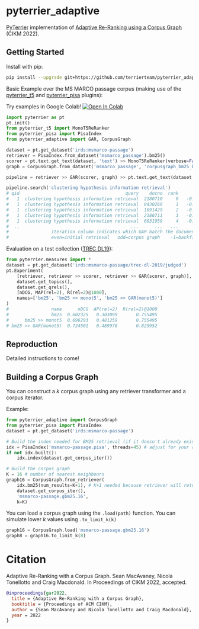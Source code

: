 # pyterrier_adaptive

[PyTerrier](http://github.com/terrier-org/pyterrier) implementation of [Adaptive Re-Ranking using a Corpus Graph](https://arxiv.org/abs/2208.08942) (CIKM 2022).

## Getting Started

Install with pip:

```bash
pip install --upgrade git+https://github.com/terrierteam/pyterrier_adaptive.git
```

Basic Example over the MS MARCO passage corpus (making use of the [pyterrier_t5](https://github.com/terrierteam/pyterrier_t5) and [pyterrier_pisa](https://github.com/terrierteam/pyterrier_pisa) plugins):

Try examples in Google Colab! [![Open In Colab](https://colab.research.google.com/assets/colab-badge.svg)](https://colab.research.google.com/github/terrierteam/pyterrier_adaptive/blob/master/examples/example.ipynb)

```python
import pyterrier as pt
pt.init()
from pyterrier_t5 import MonoT5ReRanker
from pyterrier_pisa import PisaIndex
from pyterrier_adaptive import GAR, CorpusGraph

dataset = pt.get_dataset('irds:msmarco-passage')
retriever = PisaIndex.from_dataset('msmarco_passage').bm25()
scorer = pt.text.get_text(dataset, 'text') >> MonoT5ReRanker(verbose=False, batch_size=16)
graph = CorpusGraph.from_dataset('msmarco_passage', 'corpusgraph_bm25_k16').to_limit_k(8)

pipeline = retriever >> GAR(scorer, graph) >> pt.text.get_text(dataset, 'text')

pipeline.search('clustering hypothesis information retrieval')
# qid                                        query    docno  rank       score  iteration                                               text
#   1  clustering hypothesis information retrieval  2180710     0   -0.017059          0  Cluster analysis or clustering is the task of ...
#   1  clustering hypothesis information retrieval  8430269     1   -0.166563          1  Clustering is the grouping of a particular set...
#   1  clustering hypothesis information retrieval  1091429     2   -0.208345          1  Clustering is a fundamental data analysis meth...
#   1  clustering hypothesis information retrieval  2180711     3   -0.341018          5  Cluster analysis or clustering is the task of ...
#   1  clustering hypothesis information retrieval  6031959     4   -0.367014          5  Cluster analysis or clustering is the task of ...
#  ..                                          ...      ...   ...         ...        ...                                                ...
#                iteration column indicates which GAR batch the document was scored in ^
#                even=initial retrieval   odd=corpus graph    -1=backfilled
```

Evaluation on a test collection ([TREC DL19](https://ir-datasets.com/msmarco-passage#msmarco-passage/trec-dl-2019)):

```python
from pyterrier.measures import *
dataset = pt.get_dataset('irds:msmarco-passage/trec-dl-2019/judged')
pt.Experiment(
    [retriever, retriever >> scorer, retriever >> GAR(scorer, graph)],
    dataset.get_topics(),
    dataset.get_qrels(),
    [nDCG, MAP(rel=2), R(rel=2)@1000],
    names=['bm25', 'bm25 >> monot5', 'bm25 >> GAR(monot5)']
)
#                name      nDCG  AP(rel=2)  R(rel=2)@1000
#                bm25  0.602325   0.303099       0.755495
#      bm25 >> monot5  0.696293   0.481259       0.755495
# bm25 >> GAR(monot5)  0.724501   0.489978       0.825952
```

## Reproduction

Detailed instructions to come!

## Building a Corpus Graph

You can construct a $k$ corpus graph using any retriever transformer and a corpus iterator.

Example:

```python
from pyterrier_adaptive import CorpusGraph
from pyterrier_pisa import PisaIndex
dataset = pt.get_dataset('irds:msmarco-passage')

# Build the index needed for BM25 retrieval (if it doesn't already exist)
idx = PisaIndex('msmarco-passage.pisa', threads=45) # adjust for your resources
if not idx.built():
    idx.index(dataset.get_corpus_iter())

# Build the corpus graph
K = 16 # number of nearest neighbours
graph16 = CorpusGraph.from_retriever(
    idx.bm25(num_results=K+1), # K+1 needed because retriever will return original document
    dataset.get_corpus_iter(),
    'msmarco-passage.gbm25.16',
    k=K)
```

You can load a corpus graph using the `.load(path)` function. You can simulate lower $k$ values
using `.to_limit_k(k)`

```python
graph16 = CorpusGraph.load('msmarco-passage.gbm25.16')
graph8 = graph16.to_limit_k(8)
```

# Citation

Adaptive Re-Ranking with a Corpus Graph. Sean MacAvaney, Nicola Tonellotto and Craig Macdonald. In Proceedings of CIKM 2022, accepted.

```bibtex
@inproceedings{gar2022,
  title = {Adaptive Re-Ranking with a Corpus Graph},
  booktitle = {Proceedings of ACM CIKM},
  author = {Sean MacAvaney and Nicola Tonellotto and Craig Macdonald},
  year = 2022
}
```
